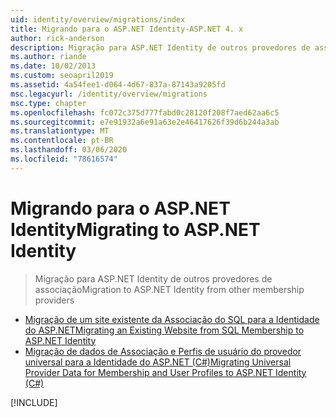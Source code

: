 ```yaml
---
uid: identity/overview/migrations/index
title: Migrando para o ASP.NET Identity-ASP.NET 4. x
author: rick-anderson
description: Migração para ASP.NET Identity de outros provedores de associação
ms.author: riande
ms.date: 10/02/2013
ms.custom: seoapril2019
ms.assetid: 4a54fee1-d064-4d67-837a-87143a9205fd
msc.legacyurl: /identity/overview/migrations
msc.type: chapter
ms.openlocfilehash: fc072c375d777fabd0c28120f208f7aed62aa6c5
ms.sourcegitcommit: e7e91932a6e91a63e2e46417626f39d6b244a3ab
ms.translationtype: MT
ms.contentlocale: pt-BR
ms.lasthandoff: 03/06/2020
ms.locfileid: "78616574"
---
```

# <a name="migrating-to-aspnet-identity"></a><span data-ttu-id="dae1d-103">Migrando para o ASP.NET Identity</span><span class="sxs-lookup"><span data-stu-id="dae1d-103">Migrating to ASP.NET Identity</span></span>

> <span data-ttu-id="dae1d-104">Migração para ASP.NET Identity de outros provedores de associação</span><span class="sxs-lookup"><span data-stu-id="dae1d-104">Migration to ASP.NET Identity from other membership providers</span></span>

- [<span data-ttu-id="dae1d-105">Migração de um site existente da Associação do SQL para a Identidade do ASP.NET</span><span class="sxs-lookup"><span data-stu-id="dae1d-105">Migrating an Existing Website from SQL Membership to ASP.NET Identity</span></span>](migrating-an-existing-website-from-sql-membership-to-aspnet-identity.md)
- [<span data-ttu-id="dae1d-106">Migração de dados de Associação e Perfis de usuário do provedor universal para a Identidade do ASP.NET (C#)</span><span class="sxs-lookup"><span data-stu-id="dae1d-106">Migrating Universal Provider Data for Membership and User Profiles to ASP.NET Identity (C#)</span></span>](migrating-universal-provider-data-for-membership-and-user-profiles-to-aspnet-identity.md)

[!INCLUDE[](../../../includes/identity/alter-command-exception.md)]
